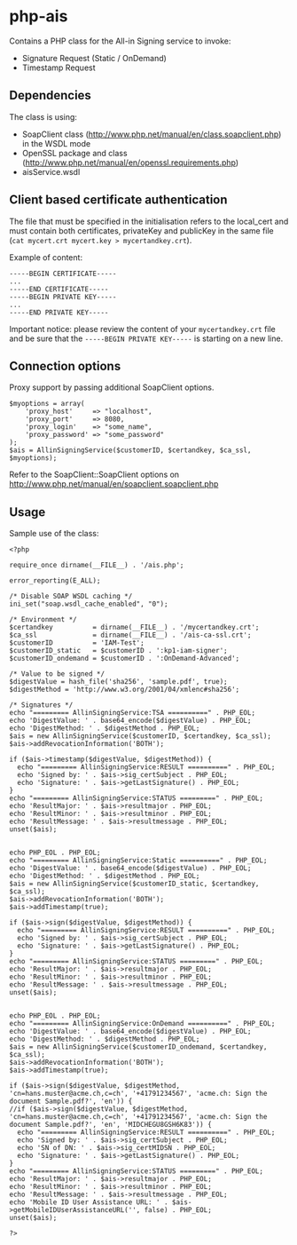 php-ais
=======

Contains a PHP class for the All-in Signing service to invoke:

* Signature Request (Static / OnDemand)
* Timestamp Request

## Dependencies

The class is using:

* SoapClient class (http://www.php.net/manual/en/class.soapclient.php) in the WSDL mode
* OpenSSL package and class (http://www.php.net/manual/en/openssl.requirements.php)
* aisService.wsdl

## Client based certificate authentication

The file that must be specified in the initialisation refers to the local_cert and must contain both certificates, privateKey and publicKey in the same file (`cat mycert.crt mycert.key > mycertandkey.crt`).

Example of content:
````
-----BEGIN CERTIFICATE-----
...
-----END CERTIFICATE-----
-----BEGIN PRIVATE KEY-----
...
-----END PRIVATE KEY-----
````

Important notice: please review the content of your `mycertandkey.crt` file and be sure that the `-----BEGIN PRIVATE KEY-----` is starting on a new line.


## Connection options

Proxy support by passing additional SoapClient options.

````
$myoptions = array(
    'proxy_host'     => "localhost",
    'proxy_port'     => 8080,
    'proxy_login'    => "some_name",
    'proxy_password' => "some_password"
);
$ais = AllinSigningService($customerID, $certandkey, $ca_ssl, $myoptions);
````

Refer to the SoapClient::SoapClient options on http://www.php.net/manual/en/soapclient.soapclient.php

## Usage

Sample use of the class:

````
<?php

require_once dirname(__FILE__) . '/ais.php';

error_reporting(E_ALL);

/* Disable SOAP WSDL caching */
ini_set("soap.wsdl_cache_enabled", "0");

/* Environment */
$certandkey          = dirname(__FILE__) . '/mycertandkey.crt';
$ca_ssl              = dirname(__FILE__) . '/ais-ca-ssl.crt';
$customerID          = 'IAM-Test';
$customerID_static   = $customerID . ':kp1-iam-signer';
$customerID_ondemand = $customerID . ':OnDemand-Advanced';

/* Value to be signed */
$digestValue = hash_file('sha256', 'sample.pdf', true);
$digestMethod = 'http://www.w3.org/2001/04/xmlenc#sha256';

/* Signatures */
echo "========= AllinSigningService:TSA ==========" . PHP_EOL;
echo 'DigestValue: ' . base64_encode($digestValue) . PHP_EOL;
echo 'DigestMethod: ' . $digestMethod . PHP_EOL;
$ais = new AllinSigningService($customerID, $certandkey, $ca_ssl);
$ais->addRevocationInformation('BOTH');

if ($ais->timestamp($digestValue, $digestMethod)) {
  echo "========= AllinSigningService:RESULT ==========" . PHP_EOL;
  echo 'Signed by: ' . $ais->sig_certSubject . PHP_EOL;
  echo 'Signature: ' . $ais->getLastSignature() . PHP_EOL;
}
echo "========= AllinSigningService:STATUS =========" . PHP_EOL;
echo 'ResultMajor: ' . $ais->resultmajor . PHP_EOL;
echo 'ResultMinor: ' . $ais->resultminor . PHP_EOL;
echo 'ResultMessage: ' . $ais->resultmessage . PHP_EOL;
unset($ais);


echo PHP_EOL . PHP_EOL;
echo "========= AllinSigningService:Static ==========" . PHP_EOL;
echo 'DigestValue: ' . base64_encode($digestValue) . PHP_EOL;
echo 'DigestMethod: ' . $digestMethod . PHP_EOL;
$ais = new AllinSigningService($customerID_static, $certandkey, $ca_ssl);
$ais->addRevocationInformation('BOTH');
$ais->addTimestamp(true);

if ($ais->sign($digestValue, $digestMethod)) {
  echo "========= AllinSigningService:RESULT ==========" . PHP_EOL;
  echo 'Signed by: ' . $ais->sig_certSubject . PHP_EOL;
  echo 'Signature: ' . $ais->getLastSignature() . PHP_EOL;
}
echo "========= AllinSigningService:STATUS =========" . PHP_EOL;
echo 'ResultMajor: ' . $ais->resultmajor . PHP_EOL;
echo 'ResultMinor: ' . $ais->resultminor . PHP_EOL;
echo 'ResultMessage: ' . $ais->resultmessage . PHP_EOL;
unset($ais);


echo PHP_EOL . PHP_EOL;
echo "========= AllinSigningService:OnDemand ==========" . PHP_EOL;
echo 'DigestValue: ' . base64_encode($digestValue) . PHP_EOL;
echo 'DigestMethod: ' . $digestMethod . PHP_EOL;
$ais = new AllinSigningService($customerID_ondemand, $certandkey, $ca_ssl);
$ais->addRevocationInformation('BOTH');
$ais->addTimestamp(true);

if ($ais->sign($digestValue, $digestMethod, 'cn=hans.muster@acme.ch,c=ch', '+41791234567', 'acme.ch: Sign the document Sample.pdf?', 'en')) {
//if ($ais->sign($digestValue, $digestMethod, 'cn=hans.muster@acme.ch,c=ch', '+41791234567', 'acme.ch: Sign the document Sample.pdf?', 'en', 'MIDCHEGU8GSH6K83')) {
  echo "========= AllinSigningService:RESULT ==========" . PHP_EOL;
  echo 'Signed by: ' . $ais->sig_certSubject . PHP_EOL;
  echo 'SN of DN: ' . $ais->sig_certMIDSN . PHP_EOL;
  echo 'Signature: ' . $ais->getLastSignature() . PHP_EOL;
}
echo "========= AllinSigningService:STATUS =========" . PHP_EOL;
echo 'ResultMajor: ' . $ais->resultmajor . PHP_EOL;
echo 'ResultMinor: ' . $ais->resultminor . PHP_EOL;
echo 'ResultMessage: ' . $ais->resultmessage . PHP_EOL;
echo 'Mobile ID User Assistance URL: ' . $ais->getMobileIDUserAssistanceURL('', false) . PHP_EOL;
unset($ais);

?>
````
